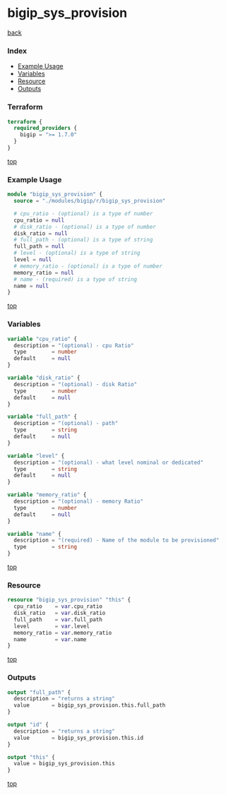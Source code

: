 # bigip_sys_provision

[back](../bigip.md)

### Index

- [Example Usage](#example-usage)
- [Variables](#variables)
- [Resource](#resource)
- [Outputs](#outputs)

### Terraform

```terraform
terraform {
  required_providers {
    bigip = ">= 1.7.0"
  }
}
```

[top](#index)

### Example Usage

```terraform
module "bigip_sys_provision" {
  source = "./modules/bigip/r/bigip_sys_provision"

  # cpu_ratio - (optional) is a type of number
  cpu_ratio = null
  # disk_ratio - (optional) is a type of number
  disk_ratio = null
  # full_path - (optional) is a type of string
  full_path = null
  # level - (optional) is a type of string
  level = null
  # memory_ratio - (optional) is a type of number
  memory_ratio = null
  # name - (required) is a type of string
  name = null
}
```

[top](#index)

### Variables

```terraform
variable "cpu_ratio" {
  description = "(optional) - cpu Ratio"
  type        = number
  default     = null
}

variable "disk_ratio" {
  description = "(optional) - disk Ratio"
  type        = number
  default     = null
}

variable "full_path" {
  description = "(optional) - path"
  type        = string
  default     = null
}

variable "level" {
  description = "(optional) - what level nominal or dedicated"
  type        = string
  default     = null
}

variable "memory_ratio" {
  description = "(optional) - memory Ratio"
  type        = number
  default     = null
}

variable "name" {
  description = "(required) - Name of the module to be provisioned"
  type        = string
}
```

[top](#index)

### Resource

```terraform
resource "bigip_sys_provision" "this" {
  cpu_ratio    = var.cpu_ratio
  disk_ratio   = var.disk_ratio
  full_path    = var.full_path
  level        = var.level
  memory_ratio = var.memory_ratio
  name         = var.name
}
```

[top](#index)

### Outputs

```terraform
output "full_path" {
  description = "returns a string"
  value       = bigip_sys_provision.this.full_path
}

output "id" {
  description = "returns a string"
  value       = bigip_sys_provision.this.id
}

output "this" {
  value = bigip_sys_provision.this
}
```

[top](#index)